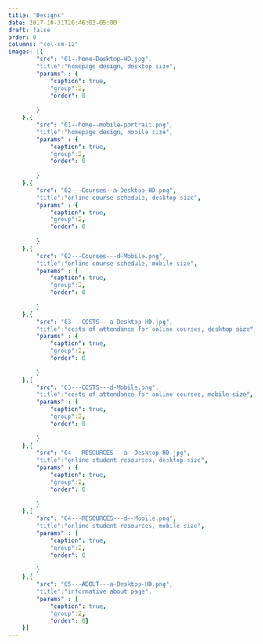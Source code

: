 ```yaml
---
title: "Designs"
date: 2017-10-31T20:46:03-05:00
draft: false
order: 0
columns: "col-sm-12"
images: [{
        "src": "01--home-Desktop-HD.jpg",
        "title":"homepage design, desktop size",
        "params" : {
            "caption": true,
            "group":2,
            "order": 0
    
        }
    },{
        "src": "01--home--mobile-portrait.png",
        "title":"homepage design, mobile size",
        "params" : {
            "caption": true,
            "group":2,
            "order": 0
    
        }
    },{
        "src": "02---Courses--a-Desktop-HD.png",
        "title":"online course schedule, desktop size",
        "params" : {
            "caption": true,
            "group":2,
            "order": 0
    
        }
    },{
        "src": "02---Courses---d-Mobile.png",
        "title":"online course schedule, mobile size",
        "params" : {
            "caption": true,
            "group":2,
            "order": 0
    
        }
    },{
        "src": "03---COSTS---a-Desktop-HD.jpg",
        "title":"costs of attendance for online courses, desktop size",
        "params" : {
            "caption": true,
            "group":2,
            "order": 0
    
        }
    },{
        "src": "03---COSTS---d-Mobile.png",
        "title":"costs of attendance for online courses, mobile size",
        "params" : {
            "caption": true,
            "group":2,
            "order": 0
    
        }
    },{
        "src": "04---RESOURCES---a--Desktop-HD.jpg",
        "title":"online student resources, desktop size",
        "params" : {
            "caption": true,
            "group":2,
            "order": 0
    
        }
    },{
        "src": "04---RESOURCES---d--Mobile.png",
        "title":"online student resources, mobile size",
        "params" : {
            "caption": true,
            "group":2,
            "order": 0
    
        }
    },{
        "src": "05---ABOUT---a-Desktop-HD.png",
        "title":"informative about page",
        "params" : {
            "caption": true,
            "group":2,
            "order": 0}
    }]
---
```

